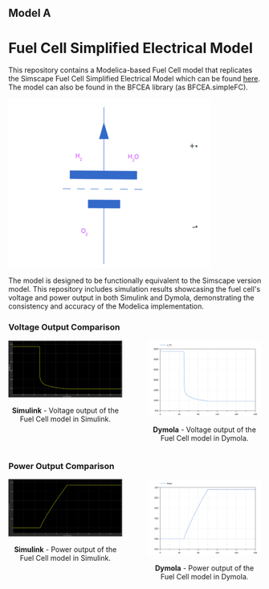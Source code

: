## Model A
# Fuel Cell Simplified Electrical Model
This repository contains a Modelica-based Fuel Cell model that replicates the Simscape Fuel Cell Simplified Electrical Model which can be found [here](https://www.mathworks.com/help/sps/ref/fuelcell.html). The model can also be found in the BFCEA library (as BFCEA.simpleFC).

![Simple FC in Simulink](media/Simple_FC.png)

The model is designed to be functionally equivalent to the Simscape version model. This repository includes simulation results showcasing the fuel cell's voltage and power output in both Simulink and Dymola, demonstrating the consistency and accuracy of the Modelica implementation.

### Voltage Output Comparison

<div style="display: flex; justify-content: space-between;">
  <div style="text-align: center; width: 45%;">
    <img src="media/Voltage_Output_of_Simple_FC.svg" alt="Voltage Output in Simulink" style="width:100%;">
    <p><strong>Simulink</strong> - Voltage output of the Fuel Cell model in Simulink.</p>
  </div>
  <div style="text-align: center; width: 45%;">
    <img src="media/Fuel_Cell_Simpilified_Electrical_Model_Voltage_output_in_Dymola.svg" alt="Voltage Output in Dymola" style="width:100%;">
    <p><strong>Dymola</strong> - Voltage output of the Fuel Cell model in Dymola.</p>
  </div>
</div>

### Power Output Comparison

<div style="display: flex; justify-content: space-between;">
  <div style="text-align: center; width: 45%;">
    <img src="media/Power_Output_of_Simple_FC.svg" alt="Power Output in Simulink" style="width:100%;">
    <p><strong>Simulink</strong> - Power output of the Fuel Cell model in Simulink.</p>
  </div>
  <div style="text-align: center; width: 45%;">
    <img src="media/Fuel_Cell_Simpilified_Electrical_Model_Power_output_in_Dymola.svg" alt="Power Output in Dymola" style="width:100%;">
    <p><strong>Dymola</strong> - Power output of the Fuel Cell model in Dymola.</p>
  </div>
</div>
